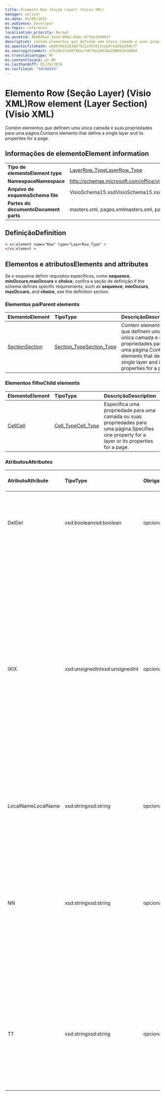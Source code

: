 ```yaml
---
title: Elemento Row (Seção Layer) (Visio XML)
manager: soliver
ms.date: 03/09/2015
ms.audience: Developer
ms.topic: reference
localization_priority: Normal
ms.assetid: 9b884be2-3eed-0864-6a6c-877b43d9065f
description: Contém elementos que definem uma única camada e suas propriedades para uma página.
ms.openlocfilehash: edd076651838d7522af07013cda5fedd9a28de7f
ms.sourcegitcommit: e7b38e37a9d79becfd679e10420a19890165606d
ms.translationtype: MT
ms.contentlocale: pt-BR
ms.lasthandoff: 05/29/2019
ms.locfileid: "34540859"
---
```

# <a name="row-element-layer-section-visio-xml"></a><span data-ttu-id="bcaba-103">Elemento Row (Seção Layer) (Visio XML)</span><span class="sxs-lookup"><span data-stu-id="bcaba-103">Row element (Layer Section) (Visio XML)</span></span>

<span data-ttu-id="bcaba-104">Contém elementos que definem uma única camada e suas propriedades para uma página.</span><span class="sxs-lookup"><span data-stu-id="bcaba-104">Contains elements that define a single layer and its properties for a page.</span></span>
  
## <a name="element-information"></a><span data-ttu-id="bcaba-105">Informações de elemento</span><span class="sxs-lookup"><span data-stu-id="bcaba-105">Element information</span></span>

|||
|:-----|:-----|
|<span data-ttu-id="bcaba-106">**Tipo de elemento**</span><span class="sxs-lookup"><span data-stu-id="bcaba-106">**Element type**</span></span> <br/> |[<span data-ttu-id="bcaba-107">LayerRow_Type</span><span class="sxs-lookup"><span data-stu-id="bcaba-107">LayerRow_Type</span></span>](layerrow_type-complextypevisio-xml.md) <br/> |
|<span data-ttu-id="bcaba-108">**Namespace**</span><span class="sxs-lookup"><span data-stu-id="bcaba-108">**Namespace**</span></span> <br/> |http://schemas.microsoft.com/office/visio/2012/main  <br/> |
|<span data-ttu-id="bcaba-109">**Arquivo de esquema**</span><span class="sxs-lookup"><span data-stu-id="bcaba-109">**Schema file**</span></span> <br/> |<span data-ttu-id="bcaba-110">VisioSchema15.xsd</span><span class="sxs-lookup"><span data-stu-id="bcaba-110">VisioSchema15.xsd</span></span>  <br/> |
|<span data-ttu-id="bcaba-111">**Partes do documento**</span><span class="sxs-lookup"><span data-stu-id="bcaba-111">**Document parts**</span></span> <br/> |<span data-ttu-id="bcaba-112">masters.xml, pages.xml</span><span class="sxs-lookup"><span data-stu-id="bcaba-112">masters.xml, pages.xml</span></span>  <br/> |
   
## <a name="definition"></a><span data-ttu-id="bcaba-113">Definição</span><span class="sxs-lookup"><span data-stu-id="bcaba-113">Definition</span></span>

```XML
< xs:element name="Row" type="LayerRow_Type" >
</xs:element >
```

## <a name="elements-and-attributes"></a><span data-ttu-id="bcaba-114">Elementos e atributos</span><span class="sxs-lookup"><span data-stu-id="bcaba-114">Elements and attributes</span></span>

<span data-ttu-id="bcaba-115">Se o esquema definir requisitos específicos, como **sequence**, **minOccurs**,**maxOccurs** e **choice**, confira a seção de definição.</span><span class="sxs-lookup"><span data-stu-id="bcaba-115">If the schema defines specific requirements, such as **sequence**, **minOccurs**, **maxOccurs**, and **choice**, see the definition section.</span></span> 
  
### <a name="parent-elements"></a><span data-ttu-id="bcaba-116">Elementos pai</span><span class="sxs-lookup"><span data-stu-id="bcaba-116">Parent elements</span></span>

|<span data-ttu-id="bcaba-117">**Elemento**</span><span class="sxs-lookup"><span data-stu-id="bcaba-117">**Element**</span></span>|<span data-ttu-id="bcaba-118">**Tipo**</span><span class="sxs-lookup"><span data-stu-id="bcaba-118">**Type**</span></span>|<span data-ttu-id="bcaba-119">**Descrição**</span><span class="sxs-lookup"><span data-stu-id="bcaba-119">**Description**</span></span>|
|:-----|:-----|:-----|
|[<span data-ttu-id="bcaba-120">Section</span><span class="sxs-lookup"><span data-stu-id="bcaba-120">Section</span></span>](section-element-sheet_type-complextypevisio-xml.md) <br/> |[<span data-ttu-id="bcaba-121">Section_Type</span><span class="sxs-lookup"><span data-stu-id="bcaba-121">Section_Type</span></span>](section_type-complextypevisio-xml.md) <br/> |<span data-ttu-id="bcaba-122">Contém elementos que definem uma única camada e suas propriedades para uma página.</span><span class="sxs-lookup"><span data-stu-id="bcaba-122">Contains elements that define a single layer and its properties for a page.</span></span>  <br/> |
   
### <a name="child-elements"></a><span data-ttu-id="bcaba-123">Elementos filho</span><span class="sxs-lookup"><span data-stu-id="bcaba-123">Child elements</span></span>

|<span data-ttu-id="bcaba-124">**Elemento**</span><span class="sxs-lookup"><span data-stu-id="bcaba-124">**Element**</span></span>|<span data-ttu-id="bcaba-125">**Tipo**</span><span class="sxs-lookup"><span data-stu-id="bcaba-125">**Type**</span></span>|<span data-ttu-id="bcaba-126">**Descrição**</span><span class="sxs-lookup"><span data-stu-id="bcaba-126">**Description**</span></span>|
|:-----|:-----|:-----|
|[<span data-ttu-id="bcaba-127">Cell</span><span class="sxs-lookup"><span data-stu-id="bcaba-127">Cell</span></span>](cell-element-layer-sectionvisio-xml.md) <br/> |[<span data-ttu-id="bcaba-128">Cell_Type</span><span class="sxs-lookup"><span data-stu-id="bcaba-128">Cell_Type</span></span>](cell_type-complextypevisio-xml.md) <br/> |<span data-ttu-id="bcaba-129">Especifica uma propriedade para uma camada ou suas propriedades para uma página.</span><span class="sxs-lookup"><span data-stu-id="bcaba-129">Specifies one property for a layer or its properties for a page.</span></span>  <br/> |
   
### <a name="attributes"></a><span data-ttu-id="bcaba-130">Atributos</span><span class="sxs-lookup"><span data-stu-id="bcaba-130">Attributes</span></span>

|<span data-ttu-id="bcaba-131">**Atributo**</span><span class="sxs-lookup"><span data-stu-id="bcaba-131">**Attribute**</span></span>|<span data-ttu-id="bcaba-132">**Tipo**</span><span class="sxs-lookup"><span data-stu-id="bcaba-132">**Type**</span></span>|<span data-ttu-id="bcaba-133">**Obrigatório**</span><span class="sxs-lookup"><span data-stu-id="bcaba-133">**Required**</span></span>|<span data-ttu-id="bcaba-134">**Descrição**</span><span class="sxs-lookup"><span data-stu-id="bcaba-134">**Description**</span></span>|<span data-ttu-id="bcaba-135">**Valores possíveis**</span><span class="sxs-lookup"><span data-stu-id="bcaba-135">**Possible values**</span></span>|
|:-----|:-----|:-----|:-----|:-----|
|<span data-ttu-id="bcaba-136">Del</span><span class="sxs-lookup"><span data-stu-id="bcaba-136">Del</span></span>  <br/> |<span data-ttu-id="bcaba-137">xsd:boolean</span><span class="sxs-lookup"><span data-stu-id="bcaba-137">xsd:boolean</span></span>  <br/> |<span data-ttu-id="bcaba-138">opcional</span><span class="sxs-lookup"><span data-stu-id="bcaba-138">optional</span></span>  <br/> |<span data-ttu-id="bcaba-139">Especifica se uma linha que seria herdada de uma forma mestra foi excluída.</span><span class="sxs-lookup"><span data-stu-id="bcaba-139">Specifies whether a row that would otherwise be inherited from a master shape has been deleted.</span></span>  <br/> |<span data-ttu-id="bcaba-140">Valores do tipo xsd:boolean.</span><span class="sxs-lookup"><span data-stu-id="bcaba-140">Values of the xsd:boolean type.</span></span>  <br/> |
|<span data-ttu-id="bcaba-141">IX</span><span class="sxs-lookup"><span data-stu-id="bcaba-141">IX</span></span>  <br/> |<span data-ttu-id="bcaba-142">xsd:unsignedInt</span><span class="sxs-lookup"><span data-stu-id="bcaba-142">xsd:unsignedInt</span></span>  <br/> |<span data-ttu-id="bcaba-143">opcional</span><span class="sxs-lookup"><span data-stu-id="bcaba-143">optional</span></span>  <br/> |<span data-ttu-id="bcaba-144">Especifica o identificador baseado em um para a linha.</span><span class="sxs-lookup"><span data-stu-id="bcaba-144">Specifies the one-based identifier for the row.</span></span> <span data-ttu-id="bcaba-145">Ele deve ser unqiue e maior do que outros identificadores na mesma seção. O atributo IX só é usado para as seções Character, Connection, Field, FillGradient, Geometry, Layer, LineGradient, Paragraph, Reviewer, Scratch e Tabs.</span><span class="sxs-lookup"><span data-stu-id="bcaba-145">It should be unqiue and greater than other identifiers in the same section.The IX attribute is only used for the Character, Connection, Field, FillGradient, Geometry, Layer, LineGradient, Paragraph, Reviewer, Scratch, and Tabs sections.</span></span> <span data-ttu-id="bcaba-146">Uma linha só pode ter um dos atributos IX ou N.</span><span class="sxs-lookup"><span data-stu-id="bcaba-146">A row can only have one of the IX or N attributes.</span></span>  <br/> |<span data-ttu-id="bcaba-147">Valores do tipo xsd:unsignedInt.</span><span class="sxs-lookup"><span data-stu-id="bcaba-147">Values of the xsd:unsignedInt type.</span></span>  <br/> |
|<span data-ttu-id="bcaba-148">LocalName</span><span class="sxs-lookup"><span data-stu-id="bcaba-148">LocalName</span></span>  <br/> |<span data-ttu-id="bcaba-149">xsd:string</span><span class="sxs-lookup"><span data-stu-id="bcaba-149">xsd:string</span></span>  <br/> |<span data-ttu-id="bcaba-150">opcional</span><span class="sxs-lookup"><span data-stu-id="bcaba-150">optional</span></span>  <br/> |<span data-ttu-id="bcaba-151">Especifica o nome exclusivo dependente do idioma da linha.</span><span class="sxs-lookup"><span data-stu-id="bcaba-151">Specifies the unique language-dependent name of the row.</span></span>  <br/> |<span data-ttu-id="bcaba-152">Valores do tipo xsd:string.</span><span class="sxs-lookup"><span data-stu-id="bcaba-152">Values of the xsd:string type.</span></span>  <br/> |
|<span data-ttu-id="bcaba-153">N</span><span class="sxs-lookup"><span data-stu-id="bcaba-153">N</span></span>  <br/> |<span data-ttu-id="bcaba-154">xsd:string</span><span class="sxs-lookup"><span data-stu-id="bcaba-154">xsd:string</span></span>  <br/> |<span data-ttu-id="bcaba-155">opcional</span><span class="sxs-lookup"><span data-stu-id="bcaba-155">optional</span></span>  <br/> |<span data-ttu-id="bcaba-156">Especifica o nome exclusivo da linha independente do idioma. O atributo N só é usado para as seções User, Property, Actions, Control, Connection, Hyperlink e ActionTag.</span><span class="sxs-lookup"><span data-stu-id="bcaba-156">Specifies the unique language-independent name of the row.The N attribute is only used for the User, Property, Actions, Control, Connection, Hyperlink, and ActionTag sections.</span></span> <span data-ttu-id="bcaba-157">Uma linha só pode ter um dos atributos IX ou N.</span><span class="sxs-lookup"><span data-stu-id="bcaba-157">A row can only have one of the IX or N attributes.</span></span>  <br/> |<span data-ttu-id="bcaba-158">Valores do tipo xsd:string.</span><span class="sxs-lookup"><span data-stu-id="bcaba-158">Values of the xsd:string type.</span></span>  <br/> |
|<span data-ttu-id="bcaba-159">T</span><span class="sxs-lookup"><span data-stu-id="bcaba-159">T</span></span>  <br/> |<span data-ttu-id="bcaba-160">xsd:string</span><span class="sxs-lookup"><span data-stu-id="bcaba-160">xsd:string</span></span>  <br/> |<span data-ttu-id="bcaba-161">opcional</span><span class="sxs-lookup"><span data-stu-id="bcaba-161">optional</span></span>  <br/> |<span data-ttu-id="bcaba-162">Especifica o tipo do caminho geométrico representado pela linha e usado na visualização de geometria.</span><span class="sxs-lookup"><span data-stu-id="bcaba-162">Specifies the type of the geometric path represented by the row and used in geometry visualization.</span></span> <span data-ttu-id="bcaba-163">O atributo T só é usado para a seção Geometry.</span><span class="sxs-lookup"><span data-stu-id="bcaba-163">The T attribute is only used for the Geometry section.</span></span>  <br/> |<span data-ttu-id="bcaba-164">Valores do tipo xsd:string.</span><span class="sxs-lookup"><span data-stu-id="bcaba-164">Values of the xsd:string type.</span></span>  <br/> |
   

